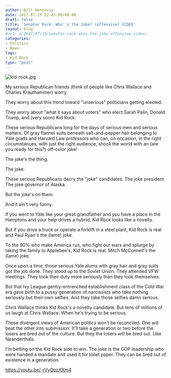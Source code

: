 ```yaml
---
author: Bill Hennessy
date: 2017-07-15 22:43:08+00:00
draft: false
title: 'Senator Rock: Who''s the Joke? (offensive) VIDEO'
layout: blog
#url: e/2017/07/15/senator-rock-whos-the-joke-offensive-video/
categories:
- Politics
- News
tags:
- Kid Rock
type: "post"
---
```


![kid-rock.jpg](https://ludicrite.files.wordpress.com/2017/07/kid-rock.jpg)


My serious Republican friends (think of people like Chris Wallace and Charles Krauthammer) worry.

They worry about this trend toward "unserious" politicians getting elected.

They worry about "what it says about voters" who elect Sarah Palin, Donald Trump, and (very soon) Kid Rock.

These serious Republicans long for the days of serious men and serious matters. Of gray flannel suits beneath salt-and-pepper hair belonging to Yale grads and Harvard Law professors who can, on occasion, in the right circumstances, with just the right audience, shock the world with an (are you ready for this?) off-color joke!

The joke's the thing.

The joke.

These serious Republicans decry the "joke" candidates. The joke president. The joke governor of Alaska.

But the joke's on them.

And it ain't very funny.

If you went to Yale like your great grandfather and you have a place in the Hamptons and your help drives a hybrid, Kid Rock looks like a novelty.

But if you drive a truck or operate a forklift in a steel plant, Kid Rock is real and Paul Ryan's the (lame) joke.

To the 90% who make America run, who fight our wars and splurge by taking the family to Applebee's, Kid Rock is real. Mitch McConnell's the (lame) joke.

Once upon a time, those serious Yale alums with gray hair and gray suits got the job done. They stood up to the Soviet Union. They attended VFW meetings. They took their duty more seriously than they took themselves.

But that Ivy League gentry-entrenched establishment class of the Cold War era gave birth to a pussy generation of narcissists who take nothing seriously but their own selfies. And they take those selfies damn serious.

Chris Wallace thinks Kid Rock's a novelty candidate. But tens of millions of us laugh at Chris Wallace. When he's trying to be serious.

These divergent views of American politics won't be reconciled. One will beat the other into submission. It'll take a generation or two before the losers are bred out of the culture. But they the losers will be bred out. Like Neanderthals.

I'm betting on the Kid Rock side to win. The joke is the GOP leadership who were handed a mandate and used it for toilet paper. They can be bred out of existence in a generation.

https://youtu.be/-rVyQpzXXm4
